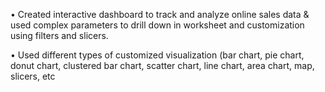 •	Created interactive dashboard to track and analyze online sales data & used complex parameters to drill down in worksheet and customization using filters and slicers.

•	Used different types of customized visualization (bar chart, pie chart, donut chart, clustered bar chart, scatter chart, line chart, area chart, map, slicers, etc

